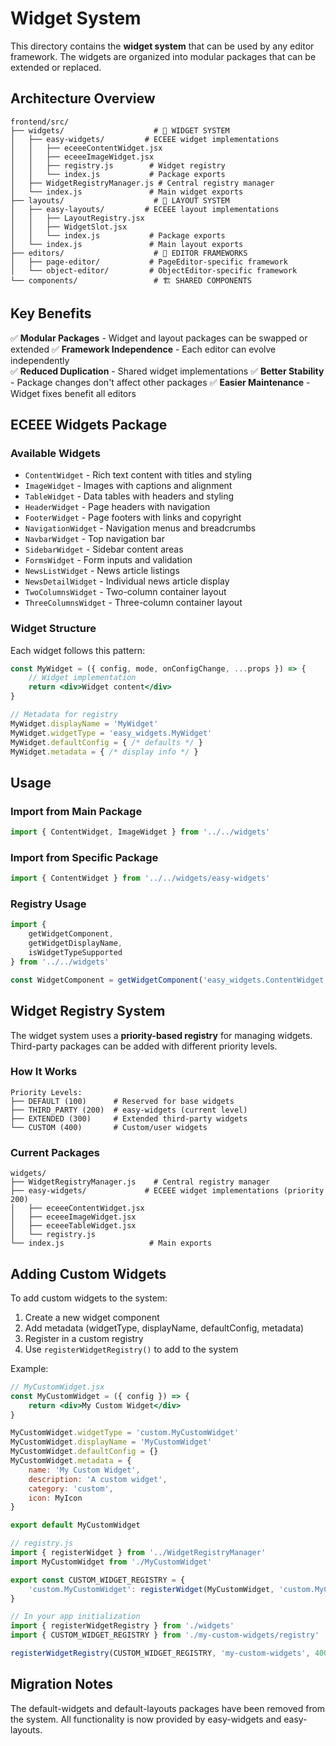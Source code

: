 # Widget System

This directory contains the **widget system** that can be used by any editor framework. The widgets are organized into modular packages that can be extended or replaced.

## Architecture Overview

```
frontend/src/
├── widgets/                    # 🔗 WIDGET SYSTEM
│   ├── easy-widgets/         # ECEEE widget implementations
│   │   ├── eceeeContentWidget.jsx
│   │   ├── eceeeImageWidget.jsx
│   │   ├── registry.js        # Widget registry
│   │   └── index.js           # Package exports
│   ├── WidgetRegistryManager.js # Central registry manager
│   └── index.js               # Main widget exports
├── layouts/                    # 🎨 LAYOUT SYSTEM  
│   ├── easy-layouts/         # ECEEE layout implementations
│   │   ├── LayoutRegistry.jsx
│   │   ├── WidgetSlot.jsx
│   │   └── index.js           # Package exports
│   └── index.js               # Main layout exports
├── editors/                    # 📝 EDITOR FRAMEWORKS
│   ├── page-editor/           # PageEditor-specific framework
│   └── object-editor/         # ObjectEditor-specific framework
└── components/                 # 🏗️ SHARED COMPONENTS
```

## Key Benefits

✅ **Modular Packages** - Widget and layout packages can be swapped or extended
✅ **Framework Independence** - Each editor can evolve independently  
✅ **Reduced Duplication** - Shared widget implementations
✅ **Better Stability** - Package changes don't affect other packages
✅ **Easier Maintenance** - Widget fixes benefit all editors

## ECEEE Widgets Package

### Available Widgets

- `ContentWidget` - Rich text content with titles and styling
- `ImageWidget` - Images with captions and alignment  
- `TableWidget` - Data tables with headers and styling
- `HeaderWidget` - Page headers with navigation
- `FooterWidget` - Page footers with links and copyright
- `NavigationWidget` - Navigation menus and breadcrumbs
- `NavbarWidget` - Top navigation bar
- `SidebarWidget` - Sidebar content areas
- `FormsWidget` - Form inputs and validation
- `NewsListWidget` - News article listings
- `NewsDetailWidget` - Individual news article display
- `TwoColumnsWidget` - Two-column container layout
- `ThreeColumnsWidget` - Three-column container layout

### Widget Structure

Each widget follows this pattern:

```jsx
const MyWidget = ({ config, mode, onConfigChange, ...props }) => {
    // Widget implementation
    return <div>Widget content</div>
}

// Metadata for registry
MyWidget.displayName = 'MyWidget'
MyWidget.widgetType = 'easy_widgets.MyWidget'
MyWidget.defaultConfig = { /* defaults */ }
MyWidget.metadata = { /* display info */ }
```

## Usage

### Import from Main Package

```jsx
import { ContentWidget, ImageWidget } from '../../widgets'
```

### Import from Specific Package

```jsx
import { ContentWidget } from '../../widgets/easy-widgets'
```

### Registry Usage

```jsx
import { 
    getWidgetComponent,
    getWidgetDisplayName,
    isWidgetTypeSupported 
} from '../../widgets'

const WidgetComponent = getWidgetComponent('easy_widgets.ContentWidget')
```

## Widget Registry System

The widget system uses a **priority-based registry** for managing widgets. Third-party packages can be added with different priority levels.

### How It Works

```
Priority Levels:
├── DEFAULT (100)      # Reserved for base widgets
├── THIRD_PARTY (200)  # easy-widgets (current level)
├── EXTENDED (300)     # Extended third-party widgets
└── CUSTOM (400)       # Custom/user widgets
```

### Current Packages

```
widgets/
├── WidgetRegistryManager.js    # Central registry manager
├── easy-widgets/             # ECEEE widget implementations (priority 200)
│   ├── eceeeContentWidget.jsx
│   ├── eceeeImageWidget.jsx
│   ├── eceeeTableWidget.jsx
│   └── registry.js
└── index.js                   # Main exports
```

## Adding Custom Widgets

To add custom widgets to the system:

1. Create a new widget component
2. Add metadata (widgetType, displayName, defaultConfig, metadata)
3. Register in a custom registry
4. Use `registerWidgetRegistry()` to add to the system

Example:

```jsx
// MyCustomWidget.jsx
const MyCustomWidget = ({ config }) => {
    return <div>My Custom Widget</div>
}

MyCustomWidget.widgetType = 'custom.MyCustomWidget'
MyCustomWidget.displayName = 'MyCustomWidget'
MyCustomWidget.defaultConfig = {}
MyCustomWidget.metadata = {
    name: 'My Custom Widget',
    description: 'A custom widget',
    category: 'custom',
    icon: MyIcon
}

export default MyCustomWidget

// registry.js
import { registerWidget } from '../WidgetRegistryManager'
import MyCustomWidget from './MyCustomWidget'

export const CUSTOM_WIDGET_REGISTRY = {
    'custom.MyCustomWidget': registerWidget(MyCustomWidget, 'custom.MyCustomWidget')
}

// In your app initialization
import { registerWidgetRegistry } from './widgets'
import { CUSTOM_WIDGET_REGISTRY } from './my-custom-widgets/registry'

registerWidgetRegistry(CUSTOM_WIDGET_REGISTRY, 'my-custom-widgets', 400)
```

## Migration Notes

The default-widgets and default-layouts packages have been removed from the system. All functionality is now provided by easy-widgets and easy-layouts.
